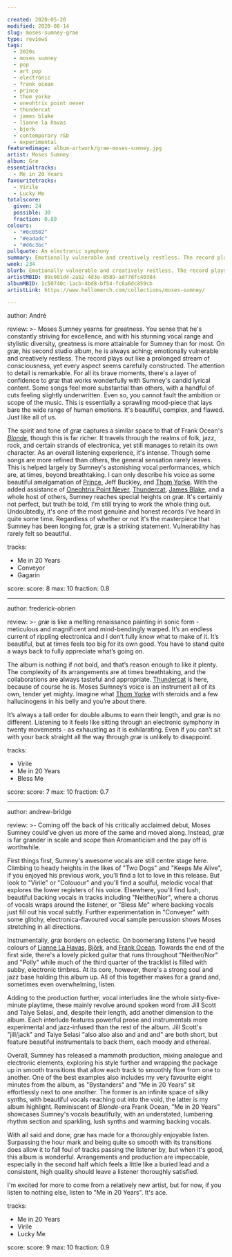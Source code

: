 ```yaml
---

created: 2020-05-20
modified: 2020-08-14
slug: moses-sumney-grae
type: reviews
tags:
  - 2020s
  - moses sumney
  - pop
  - art pop
  - electronic
  - frank ocean
  - prince
  - thom yorke
  - oneohtrix point never
  - thundercat
  - james blake
  - lianne la havas
  - bjork
  - contemporary r&b
  - experimental
featuredimage: album-artwork/grae-moses-sumney.jpg
artist: Moses Sumney
album: Græ
essentialtracks:
  - Me in 20 Years
favouritetracks:
  - Virile
  - Lucky Me
totalscore:
  given: 24
  possible: 30
  fraction: 0.80
colours:
  - "#0c0502"
  - "#eadadc"
  - "#d6c3bc"
pullquote: An electronic symphony
summary: Emotionally vulnerable and creatively restless. The record plays out like a prolonged stream of consciousness, yet every aspect seems carefully constructed. The attention to detail is remarkable.
week: 234
blurb: Emotionally vulnerable and creatively restless. The record plays out like a prolonged stream of consciousness, yet every aspect seems carefully constructed.
artistMBID: 89c081d4-2ab2-4d3e-8589-ad77dfc40384
albumMBID: 1c50740c-1acb-4bd8-bf54-fc6a6dc859cb
artistLink: https://www.hellomerch.com/collections/moses-sumney/

---
```


author: André

review: >-
  Moses Sumney yearns for greatness. You sense that he's constantly striving for excellence, and with his stunning vocal range and stylistic diversity, greatness is more attainable for Sumney than for most. On *græ*, his second studio album, he is always aching; emotionally vulnerable and creatively restless. The record plays out like a prolonged stream of consciousness, yet every aspect seems carefully constructed. The attention to detail is remarkable. For all its brave moments, there's a layer of confidence to *græ* that works wonderfully with Sumney's candid lyrical content. Some songs feel more substantial than others, with a handful of cuts feeling slightly underwritten. Even so, you cannot fault the ambition or scope of the music. This is essentially a sprawling mood-piece that lays bare the wide range of human emotions. It's beautiful, complex, and flawed. Just like all of us.

  The spirit and tone of *græ* captures a similar space to that of Frank Ocean's [*Blonde*](/reviews/frank-ocean-blond/), though this is far richer. It travels through the realms of folk, jazz, rock, and certain strands of electronica, yet still manages to retain its own character. As an overall listening experience, it's intense. Though some songs are more refined than others, the general sensation rarely leaves. This is helped largely by Sumney's astonishing vocal performances, which are, at times, beyond breathtaking. I can only describe his voice as some beautiful amalgamation of [Prince](/reviews/prince-purple-rain/), Jeff Buckley, and [Thom Yorke](/reviews/thom-yorke-anima/). With the added assistance of [Oneohtrix Point Never](/reviews/oneohtrix-point-never-age-of/), [Thundercat](/reviews/thundercat-it-is-what-it-is/), [James Blake](/reviews/james-blake-assume-form/), and a whole host of others, Sumney reaches special heights on *græ*. It's certainly not perfect, but truth be told, I'm still trying to work the whole thing out. Undoubtedly, it's one of the most genuine and honest records I've heard in quite some time. Regardless of whether or not it's the masterpiece that Sumney has been longing for, *græ* is a striking statement. Vulnerability has rarely felt so beautiful.

tracks:
  - Me in 20 Years
  - Conveyor
  - Gagarin

score:
  score: 8
  max: 10
  fraction: 0.8

---
author: frederick-obrien

review: >-
  *græ* is like a melting renaissance painting in sonic form - meticulous and magnificent and mind-bendingly warped. It’s an endless current of rippling electronica and I don’t fully know what to make of it. It’s beautiful, but at times feels too big for its own good. You have to stand quite a ways back to fully appreciate what’s going on.

  The album is nothing if not bold, and that’s reason enough to like it plenty. The complexity of its arrangements are at times breathtaking, and the collaborations are always tasteful and appropriate. [Thundercat](/reviews/thundercat-drunk/) is here, because of course he is. Moses Sumney’s voice is an instrument all of its own, tender yet mighty. Imagine what [Thom Yorke](/reviews/thom-yorke-the-eraser/) with steroids and a few hallucinogens in his belly and you’re about there.

  It’s always a tall order for double albums to earn their length, and *græ* is no different. Listening to it feels like sitting through an electronic symphony in twenty movements - as exhausting as it is exhilarating. Even if you can’t sit with your back straight all the way through *græ* is unlikely to disappoint.

tracks:
  - Virile
  - Me in 20 Years
  - Bless Me

score:
  score: 7
  max: 10
  fraction: 0.7

---
author: andrew-bridge

review: >-
  Coming off the back of his critically acclaimed debut, Moses Sumney could've given us more of the same and moved along. Instead, *græ* is far grander in scale and scope than Aromanticism and the pay off is worthwhile.

  First things first, Sumney's awesome vocals are still centre stage here. Climbing to heady heights in the likes of "Two Dogs" and "Keeps Me Alive", if you enjoyed his previous work, you'll find a lot to love in this release. But look to "Virile" or "Colouour" and you'll find a soulful, melodic vocal that explores the lower registers of his voice. Elsewhere, you'll find lush, beautiful backing vocals in tracks including "Neither/Nor", where a chorus of vocals wraps around the listener, or "Bless Me" where backing vocals just fill out his vocal subtly. Further experimentation in "Conveyer" with some glitchy, electronica-flavoured vocal sample percussion shows Moses stretching in all directions.

  Instrumentally, *græ* borders on eclectic. On boomerang listens I've heard colours of [Lianne La Havas](/reviews/lianne-la-havas-blood/), [Björk](/reviews/bjork-homogenic/), and [Frank Ocean](/reviews/frank-ocean-channel-orange/). Towards the end of the first side, there's a lovely picked guitar that runs throughout "Neither/Nor" and "Polly" while much of the third quarter of the tracklist is filled with subby, electronic timbres. At its core, however, there's a strong soul and jazz base holding this album up. All of this together makes for a grand and, sometimes even overwhelming, listen.

  Adding to the production further, vocal interludes line the whole sixty-five-minute playtime, these mainly revolve around spoken word from Jill Scott and Taiye Selasi, and, despite their length, add another dimension to the album. Each interlude features powerful prose and instrumentals more experimental and jazz-infused than the rest of the album. Jill Scott's "jill/jack" and Taiye Selasi "also also also and and and" are both short, but feature beautiful instrumentals to back them, each moody and ethereal.

  Overall, Sumney has released a mammoth production, mixing analogue and electronic elements, exploring his style further and wrapping the package up in smooth transitions that allow each track to smoothly flow from one to another. One of the best examples also includes my very favourite eight minutes from the album, as "Bystanders" and "Me in 20 Years" sit effortlessly next to one another. The former is an infinite space of silky synths, with beautiful vocals reaching out into the void, the latter is my album highlight. Reminiscent of *Blonde*-era Frank Ocean, "Me in 20 Years" showcases Sumney's vocals beautifully, with an understated, lumbering rhythm section and sparkling, lush synths and warming backing vocals.

  With all said and done, *græ* has made for a thoroughly enjoyable listen. Surpassing the hour mark and being quite so smooth with its transitions does allow it to fall foul of tracks passing the listener by, but when it's good, this album is wonderful. Arrangements and production are impeccable, especially in the second half which feels a little like a buried lead and a consistent, high quality should leave a listener thoroughly satisfied.

  I'm excited for more to come from a relatively new artist, but for now, if you listen to nothing else, listen to "Me in 20 Years". It's ace.

tracks:
  - Me in 20 Years
  - Virile
  - Lucky Me

score:
  score: 9
  max: 10
  fraction: 0.9
